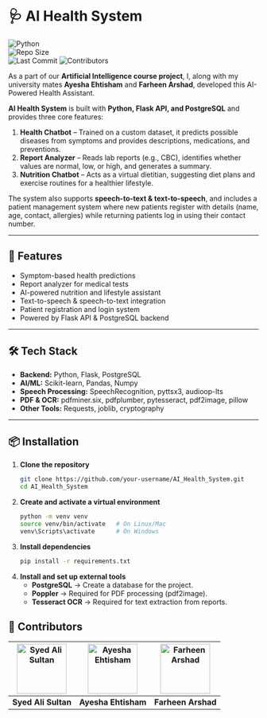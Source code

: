 # 🩺 AI Health System

![Python](https://img.shields.io/badge/Python-3.x-blue?logo=python)  
![Repo Size](https://img.shields.io/github/repo-size/alishah18105/AI_Health_System_Project)  
![Last Commit](https://img.shields.io/github/last-commit/alishah18105/AI_Health_System_Project)
![Contributors](https://img.shields.io/github/contributors/alishah18105/AI_Health_System_Project)  


As a part of our **Artificial Intelligence course project**, I, along with my university mates **Ayesha Ehtisham** and **Farheen Arshad**, developed this AI-Powered Health Assistant.  

**AI Health System** is built with **Python, Flask API, and PostgreSQL** and provides three core features:  

1. **Health Chatbot** – Trained on a custom dataset, it predicts possible diseases from symptoms and provides descriptions, medications, and preventions.  
2. **Report Analyzer** – Reads lab reports (e.g., CBC), identifies whether values are normal, low, or high, and generates a summary.  
3. **Nutrition Chatbot** – Acts as a virtual dietitian, suggesting diet plans and exercise routines for a healthier lifestyle.  

The system also supports **speech-to-text & text-to-speech**, and includes a patient management system where new patients register with details (name, age, contact, allergies) while returning patients log in using their contact number.

---

## 🚀 Features
- Symptom-based health predictions  
- Report analyzer for medical tests  
- AI-powered nutrition and lifestyle assistant  
- Text-to-speech & speech-to-text integration  
- Patient registration and login system  
- Powered by Flask API & PostgreSQL backend  

---

## 🛠️ Tech Stack
- **Backend:** Python, Flask, PostgreSQL  
- **AI/ML:** Scikit-learn, Pandas, Numpy  
- **Speech Processing:** SpeechRecognition, pyttsx3, audioop-lts  
- **PDF & OCR:** pdfminer.six, pdfplumber, pytesseract, pdf2image, pillow  
- **Other Tools:** Requests, joblib, cryptography  

---

## 📦 Installation

1. **Clone the repository**
   ```bash
   git clone https://github.com/your-username/AI_Health_System.git
   cd AI_Health_System

2. **Create and activate a virtual environment**
    ```bash
   python -m venv venv
   source venv/bin/activate   # On Linux/Mac
   venv\Scripts\activate      # On Windows

3. **Install dependencies**
    ```bash
    pip install -r requirements.txt

4. **Install and set up external tools**
    - **PostgreSQL** → Create a database for the project.
    - **Poppler** → Required for PDF processing (pdf2image).
    - **Tesseract OCR** → Required for text extraction from reports.


## 👥 Contributors  

| [<img src="https://github.com/alishah18105.png" width="100px;" alt="Syed Ali Sultan"/>](https://github.com/alishah18105) | [<img src="https://github.com/ayeshaehtisham.png" width="100px;" alt="Ayesha Ehtisham"/>](https://github.com/ayeshaehtisham) | [<img src="https://github.com/FarheenArshad3377.png" width="100px;" alt="Farheen Arshad"/>](https://github.com/FarheenArshad3377) |
|:---:|:---:|:---:|
| **Syed Ali Sultan** | **Ayesha Ehtisham** | **Farheen Arshad** |

